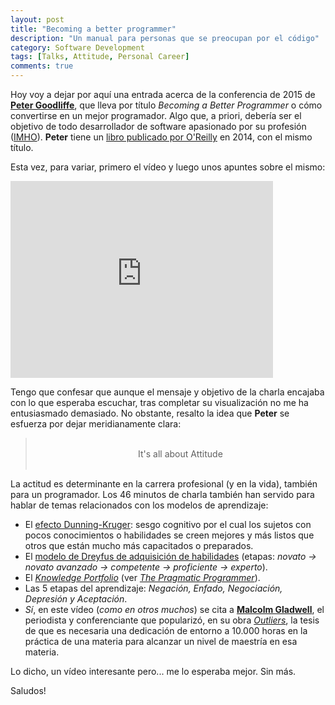 ```yaml
---
layout: post
title: "Becoming a better programmer"
description: "Un manual para personas que se preocupan por el código"
category: Software Development
tags: [Talks, Attitude, Personal Career]
comments: true
---
```


Hoy voy a dejar por aquí una entrada acerca de la conferencia de 2015 de [**Peter Goodliffe**](http://www.goodliffe.net/), que lleva por título *Becoming a Better Programmer* o cómo convertirse en un mejor programador. Algo que, a priori, debería ser el objetivo de todo desarrollador de software apasionado por su profesión ([IMHO](https://es.wiktionary.org/wiki/IMHO)). **Peter** tiene un [libro publicado por O'Reilly](https://www.amazon.es/Becoming-Better-Programmer-Handbook-People/dp/1491905530/) en 2014, con el mismo título. 

Esta vez, para variar, primero el vídeo y luego unos apuntes sobre el mismo:

<iframe width="420" height="315" src="https://www.youtube.com/embed/85fXs6cQETQ" frameborder="0" allowfullscreen>&nbsp;</iframe>
<p></p>

Tengo que confesar que aunque el mensaje y objetivo de la charla encajaba con lo que esperaba escuchar, tras completar su visualización no me ha entusiasmado demasiado. No obstante, resalto la idea que **Peter** se esfuerza por dejar meridianamente clara: 

<center>
<blockquote>
<br />
It's all about Attitude
<br /><br />
</blockquote>
</center>

La actitud es determinante en la carrera profesional (y en la vida), también para un programador. Los 46 minutos de charla también han servido para hablar de temas relacionados con los modelos de aprendizaje:

* El [efecto Dunning-Kruger](https://es.wikipedia.org/wiki/Efecto_Dunning-Kruger): sesgo cognitivo por el cual los sujetos con pocos conocimientos o habilidades se creen mejores y más listos que otros que están mucho más capacitados o preparados.
* El [modelo de Dreyfus de adquisición de habilidades](https://en.wikipedia.org/wiki/Dreyfus_model_of_skill_acquisition) (etapas: _novato -> novato avanzado -> competente -> proficiente -> experto_).
* El [_Knowledge Portfolio_](http://flylib.com/books/en/1.315.1.18/1/) (ver [_The Pragmatic Programmer_](https://pragprog.com/book/tpp/the-pragmatic-programmer)).
* Las 5 etapas del aprendizaje: _Negación, Enfado, Negociación, Depresión y Aceptación_.
* *Sí*, en este vídeo (*como en otros muchos*) se cita a [**Malcolm Gladwell**](http://gladwell.com/), el periodista y conferenciante que popularizó, en su obra [_Outliers_](https://en.wikipedia.org/wiki/Outliers_(book)), la tesis de que es necesaria una dedicación de entorno a 10.000 horas en la práctica de una materia para alcanzar un nivel de maestría en esa materia.

Lo dicho, un vídeo interesante pero... me lo esperaba mejor. Sin más.

Saludos!